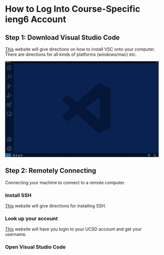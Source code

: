 # How to Log Into Course-Specific ieng6 Account
## Step 1: Download **Visual Studio Code**
[This](https://code.visualstudio.com/) website will give directions on how to install VSC onto your computer. There are directions for all kinds of platforms (windows/mac) etc. 

![Image](VSdownload.png)

## Step 2: Remotely Connecting
Connecting your machine to connect to a remote computer.
### Install **SSH**
[This](https://docs.microsoft.com/en-us/windows-server/administration/openssh/openssh_install_firstuse) website will give directions for installing SSH.

### Look up your account

[This](https://sdacs.ucsd.edu/~icc/index.php) website will have you login to your UCSD account and get your username.

### Open Visual Studio Code